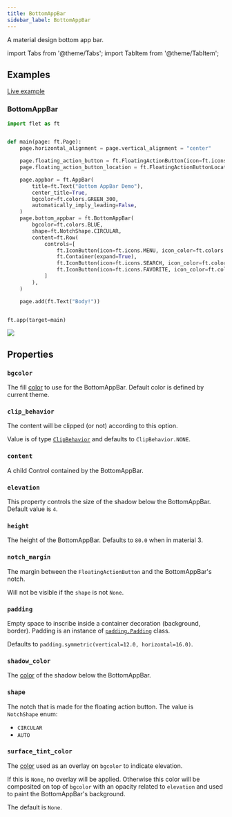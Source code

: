 ```yaml
---
title: BottomAppBar
sidebar_label: BottomAppBar
---
```


A material design bottom app bar.

import Tabs from '@theme/Tabs';
import TabItem from '@theme/TabItem';

## Examples

[Live example](https://flet-controls-gallery.fly.dev/navigation/bottomappbar)

### BottomAppBar

<Tabs groupId="language">
  <TabItem value="python" label="Python" default>

```python
import flet as ft


def main(page: ft.Page):
    page.horizontal_alignment = page.vertical_alignment = "center"

    page.floating_action_button = ft.FloatingActionButton(icon=ft.icons.ADD)
    page.floating_action_button_location = ft.FloatingActionButtonLocation.CENTER_DOCKED

    page.appbar = ft.AppBar(
        title=ft.Text("Bottom AppBar Demo"),
        center_title=True,
        bgcolor=ft.colors.GREEN_300,
        automatically_imply_leading=False,
    )
    page.bottom_appbar = ft.BottomAppBar(
        bgcolor=ft.colors.BLUE,
        shape=ft.NotchShape.CIRCULAR,
        content=ft.Row(
            controls=[
                ft.IconButton(icon=ft.icons.MENU, icon_color=ft.colors.WHITE),
                ft.Container(expand=True),
                ft.IconButton(icon=ft.icons.SEARCH, icon_color=ft.colors.WHITE),
                ft.IconButton(icon=ft.icons.FAVORITE, icon_color=ft.colors.WHITE),
            ]
        ),
    )

    page.add(ft.Text("Body!"))


ft.app(target=main)

```
  </TabItem>
</Tabs>

<img src="/img/docs/controls/bottom-app-bar/bottom-app-bar.png" className="screenshot-40"/>

## Properties

### `bgcolor`

The fill [color](/docs/reference/colors) to use for the BottomAppBar. Default color is defined by current theme.

### `clip_behavior`

The content will be clipped (or not) according to this option.

Value is of type [`ClipBehavior`](/docs/reference/types/clipbehavior) and defaults to `ClipBehavior.NONE`.

### `content`

A child Control contained by the BottomAppBar.

### `elevation`

This property controls the size of the shadow below the BottomAppBar. Default value is `4`.

### `height`

The height of the BottomAppBar. Defaults to `80.0` when in material 3.

### `notch_margin`

The margin between the `FloatingActionButton` and the BottomAppBar's notch.

Will not be visible if the `shape` is not `None`.

### `padding`

Empty space to inscribe inside a container decoration (background, border). Padding is an instance of [`padding.Padding`](/docs/reference/types/padding) class.

Defaults to `padding.symmetric(vertical=12.0, horizontal=16.0)`.

### `shadow_color`

The [color](/docs/reference/colors) of the shadow below the BottomAppBar. 

### `shape`

The notch that is made for the floating action button. The value is `NotchShape` enum:

* `CIRCULAR`
* `AUTO`

### `surface_tint_color`

The [color](/docs/reference/colors) used as an overlay on `bgcolor` to indicate elevation.

If this is `None`, no overlay will be applied. Otherwise this color will be composited on top of `bgcolor` with an opacity related to `elevation` and used to paint the BottomAppBar's background.

The default is `None`.